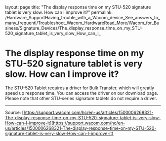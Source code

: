 layout: page
title: "The display response time on my STU-520 signature tablet is very slow. How can I improve it?"
permalink: /Hardware_SupportHaving_trouble_with_a_Wacom_device_See_answers_to_many_frequentl/Troubleshoot_Wacom_HardwareRead_More/Wacom_for_Business/Signature_Devices/The_display_response_time_on_my_STU-520_signature_tablet_is_very_slow_How_can_I_

# The display response time on my STU-520 signature tablet is very slow. How can I improve it?

The STU-520 Tablet requires a driver for Bulk Transfer, which will greatly speed up response time. You can access the driver on our download page. Please note that other STU-series signature tablets do not require a driver.

---
Source: [https://support.wacom.com/hc/en-us/articles/1500006268321-The-display-response-time-on-my-STU-520-signature-tablet-is-very-slow-How-can-I-improve-it](https://support.wacom.com/hc/en-us/articles/1500006268321-The-display-response-time-on-my-STU-520-signature-tablet-is-very-slow-How-can-I-improve-it)
